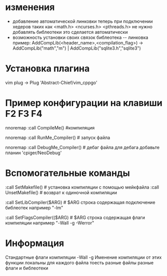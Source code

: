 # изменения
   - добавление автоматической линковки теперь при подключении хедеров таких как <math.h> <ncurses.h> <pthreads.h> не нужно добавлять библеотеки это сделается автоматически
   - возможность установки своих связок библеотека -- линковка пример: AddCompLib(<header_name>,<compilation_flag>) -> AddCompLib("math","m") | AddCompLib("sqlite3.h","sqlite3")  
   
# Установка плагина
   vim plug -> Plug 'Abstract-Chief/vim_cppgo'
   
# Пример конфигурации на клавиши F2 F3 F4
   nnoremap <F2> :call CompileMe()<CR> #компиляция 
   
   nnoremap <F3> :call RunMe_Compiler()<CR> # запуск файла
   
   nnoremap <F4> :call DebugMe_Compiler()<CR> # дебаг файла для дебага добавьте планин 'cpiger/NeoDebug'
 
# Вспомогательные команды
  :call SetMakefile() # установка компиляции с помощью мейкфайла
  :call UnsetMakefile() # возврат к одиночной компиляции 
  
  :call SetLibCompiler($ARG) # $ARG строка содержащая подключение библеотек например "-lm"
  
  :call SetFlagsCompiler(($ARG) # $ARG строка содержащая флаги компиляции например "-Wall -g -Werror"
  
# Информация
  Cтандартные флаги компиляции -Wall -g
  Именение компиляции от этих функции локальны для каждого файла тоесть разные файлы разные флаги и библеотеки


  

